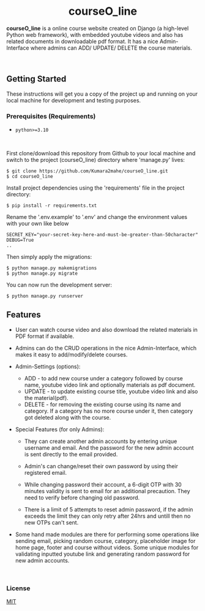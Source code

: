 ###
<h1 align="center">courseO_line</h1>

<b>courseO_line</b> is a online course website created on Django (a high-level Python web framework), with embedded youtube videos and also has related documents in downloadable pdf format. It has a nice Admin-Interface where admins can ADD/ UPDATE/ DELETE the course materials.

<br>

## Getting Started
<p>These instructions will get you a copy of the project up and running on your local machine for development and testing purposes.</p>

### Prerequisites (Requirements)

- `python>=3.10`

<br>

First clone/download this repository from Github to your local machine and switch to the project (courseO_line) directory where 'manage.py' lives:

    $ git clone https://github.com/Kumara2mahe/courseO_line.git
    $ cd courseO_line

    
Install project dependencies using the 'requirements' file in the project directory:

    $ pip install -r requirements.txt


Rename the '.env.example' to '.env' and change the environment values with your own like below

    SECRET_KEY="your-secret-key-here-and-must-be-greater-than-50character"
    DEBUG=True
    ..
    
    
Then simply apply the migrations:

    $ python manage.py makemigrations
    $ python manage.py migrate
    

You can now run the development server:

    $ python manage.py runserver


## Features

- User can watch course video and also download the related materials in PDF format if available.

- Admins can do the CRUD operations in the nice Admin-Interface, which makes it easy to add/modify/delete courses.

- Admin-Settings (options):

    - ADD - to add new course under a category followed by course name, youtube video link and optionally materials as pdf document.
    - UPDATE - to update existing course title, youtube video link and also the material(pdf).
    - DELETE - for removing the existing course using its name and category. If a category has no more course under it, then category got deleted along with the course.

- Special Features (for only Admins):

    - They can create another admin accounts by entering unique username and email. And the password for the new admin account is sent directly to the email provided.

    - Admin's can change/reset their own password by using their registered email.
    
    - While changing password their account, a 6-digit OTP with 30 minutes validity is sent to email for an additional precaution. They need to verify before changing old password.

    - There is a limit of 5 attempts to reset admin password, if the admin exceeds the limit they can only retry after 24hrs and untill then no new OTPs can't sent.

- Some hand made modules are there for performing some operations like sending email, picking random course, category, placeholder image for home page, footer and course without videos. Some unique modules for validating inputted youtube link and generating random password for new admin accounts.

<br>

### License
[MIT](https://choosealicense.com/licenses/mit/)